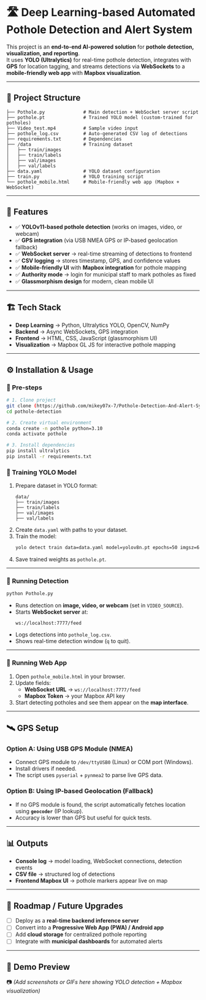 # 🛣️ Deep Learning-based Automated Pothole Detection and Alert System

This project is an **end-to-end AI-powered solution** for **pothole detection, visualization, and reporting**.  
It uses **YOLO (Ultralytics)** for real-time pothole detection, integrates with **GPS** for location tagging, and streams detections via **WebSockets** to a **mobile-friendly web app** with **Mapbox visualization**.  

---

## 📂 Project Structure

```
├── Pothole.py              # Main detection + WebSocket server script
├── pothole.pt              # Trained YOLO model (custom-trained for potholes)
├── Video_test.mp4          # Sample video input
├── pothole_log.csv         # Auto-generated CSV log of detections
├── requirements.txt        # Dependencies
├── /data                   # Training dataset
│   ├── train/images
│   ├── train/labels
│   ├── val/images
│   ├── val/labels
├── data.yaml               # YOLO dataset configuration
├── train.py                # YOLO training script
└── pothole_mobile.html     # Mobile-friendly web app (Mapbox + WebSocket)
```  

---

## 🚀 Features

- ✅ **YOLOv11-based pothole detection** (works on images, video, or webcam)  
- ✅ **GPS integration** (via USB NMEA GPS or IP-based geolocation fallback)  
- ✅ **WebSocket server** → real-time streaming of detections to frontend  
- ✅ **CSV logging** → stores timestamp, GPS, and confidence values  
- ✅ **Mobile-friendly UI** with **Mapbox integration** for pothole mapping  
- ✅ **Authority mode** → login for municipal staff to mark potholes as fixed  
- ✅ **Glassmorphism design** for modern, clean mobile UI  

---

## 🏗️ Tech Stack

- **Deep Learning** → Python, Ultralytics YOLO, OpenCV, NumPy  
- **Backend** → Async WebSockets, GPS integration  
- **Frontend** → HTML, CSS, JavaScript (glassmorphism UI)  
- **Visualization** → Mapbox GL JS for interactive pothole mapping  

---

## ⚙️ Installation & Usage

### 🔹 Pre-steps
```bash
# 1. Clone project
git clone (https://github.com/mikey07x-7/Pothole-Detection-And-Alert-System)
cd pothole-detection

# 2. Create virtual environment
conda create -n pothole python=3.10
conda activate pothole

# 3. Install dependencies
pip install ultralytics
pip install -r requirements.txt
```

### 🔹 Training YOLO Model
1. Prepare dataset in YOLO format:
   ```
   data/
   ├── train/images
   ├── train/labels
   ├── val/images
   ├── val/labels
   ```
2. Create `data.yaml` with paths to your dataset.  
3. Train the model:  
   ```bash
   yolo detect train data=data.yaml model=yolov8n.pt epochs=50 imgsz=640
   ```
4. Save trained weights as `pothole.pt`.

---

### 🔹 Running Detection  
```bash
python Pothole.py
```
- Runs detection on **image, video, or webcam** (set in `VIDEO_SOURCE`).  
- Starts **WebSocket server** at:  
  ```
  ws://localhost:7777/feed
  ```  
- Logs detections into `pothole_log.csv`.  
- Shows real-time detection window (`q` to quit).  

---

### 🔹 Running Web App  
1. Open `pothole_mobile.html` in your browser.  
2. Update fields:  
   - **WebSocket URL** → `ws://localhost:7777/feed`  
   - **Mapbox Token** → your Mapbox API key  
3. Start detecting potholes and see them appear on the **map interface**.  

---

## 🛰️ GPS Setup

### Option A: Using USB GPS Module (NMEA)
- Connect GPS module to `/dev/ttyUSB0` (Linux) or COM port (Windows).  
- Install drivers if needed.  
- The script uses `pyserial` + `pynmea2` to parse live GPS data.  

### Option B: Using IP-based Geolocation (Fallback)
- If no GPS module is found, the script automatically fetches location using **`geocoder`** (IP lookup).  
- Accuracy is lower than GPS but useful for quick tests.  

---

## 📊 Outputs

- **Console log** → model loading, WebSocket connections, detection events  
- **CSV file** → structured log of detections  
- **Frontend Mapbox UI** → pothole markers appear live on map  

---

## 📌 Roadmap / Future Upgrades

- [ ] Deploy as a **real-time backend inference server**  
- [ ] Convert into a **Progressive Web App (PWA) / Android app**  
- [ ] Add **cloud storage** for centralized pothole reporting  
- [ ] Integrate with **municipal dashboards** for automated alerts  

---

## 🎯 Demo Preview

📷 *(Add screenshots or GIFs here showing YOLO detection + Mapbox visualization)*
